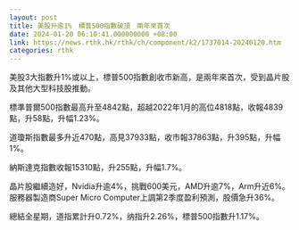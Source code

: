 ```yaml
---
layout: post
title: 美股升逾1%　標普500指數破頂　兩年來首次
date: 2024-01-20 06:10:41.000000000 +08:00
link: https://news.rthk.hk/rthk/ch/component/k2/1737014-20240120.htm
categories: rthk
---
```


美股3大指數升1%或以上，標普500指數創收市新高，是兩年來首次，受到晶片股及其他大型科技股推動。

標準普爾500指數最高升至4842點，超越2022年1月的高位4818點，收報4839
點，升58點，升幅1.23%。

道瓊斯指數最多升近470點，高見37933點，收市報37863點，升395點，升幅1%。

納斯達克指數收報15310點，升255點，升幅1.7%。

晶片股繼續造好，Nvidia升逾4%，挑戰600美元，AMD升逾7%，Arm升近6%。服務器製造商Super Micro Computer上調第2季度盈利預測，股價急升36%。

總結全星期，道指累計升0.72%，纳指升2.26%，標普500指數升1.17%。
